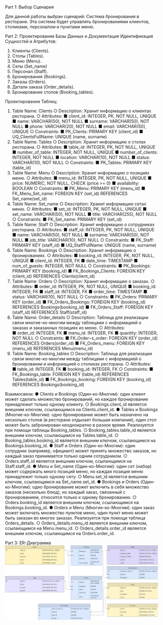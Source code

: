 Part 1: Выбор Сценария

 Для данной работы выбран сценарий: Система бронирования в ресторане. Эта система будет управлять бронированиями клиентов, столиками, персоналом и пунктами меню.

 Part 2: Проектирование Базы Данных и Документация Идентификация Сущностей и Атрибутов:
 1. Клиенты (Clients).
2. Столы (Tables).
3. Меню (Menu).
4. Сеты (Set_name)
5. Персонал (Staff). 
6. Бронирования  (Bookings).
7. Заказы (Orders).
8. Детали заказа (Order_details).
9. Бронирование столов (Booking_tables).

Проектирование Таблиц:
1.  Table Name: Clients
○ Description: Хранит информацию о клиентах ресторана. 
○ Attributes: 
■ client_id: INTEGER, PK, NOT NULL, UNIQUE 
■ name: VARCHAR(50), NOT NULL 
■ surname: VARCHAR(50), NOT NULL
■ phone: VARCHAR(20), NOT NULL
■ email: VARCHAR(50), UNIQUE
○ Constraints: 
■ PK_Clients: PRIMARY KEY (client_id)
■ UQ_ClientsFullName: UNIQUE (name, surname) 
2.  Table Name: Tables
○ Description: Хранит информацию о столах ресторана. 
○ Attributes: 
■ table_id: INTEGER, PK, NOT NULL, UNIQUE 
■ number_of_table: INTEGER,  NOT NULL, UNIQUE
■ number_of_clients: INTEGER, NOT NULL
■ location: VARCHAR(10), NOT NULL
■ status: VARCHAR(10), NOT NULL
○ Constraints: 
■ PK_Tables: PRIMARY KEY (table_id) 
3.  Table Name: Menu
○ Description: Хранит информацию о позициях меню. 
○ Attributes: 
■ menu_id: INTEGER, PK, NOT NULL, UNIQUE 
■ price: NUMERIC, NOT NULL, CHECK (price >= 0)
■ availability: BOOLEAN
○ Constraints: 
■ PK_Menu: PRIMARY KEY (menu_id) 
■ FK_Menu_Set_name: FOREIGN KEY (set_id) REFERENCES Set_name(set_id)
4.  Table Name: Set_name
○ Description: Хранит информацию сетах меню. 
○ Attributes: 
■ set_id: INTEGER, PK, NOT NULL, UNIQUE 
■ set_name: VARCHAR(50), NOT NULL
■ title: VARCHAR(255), NOT NULL
○ Constraints: 
■ PK_Set_name: PRIMARY KEY (set_id)
5.  Table Name: Staff
○ Description: Хранит информацию о сотрудниках ресторана. 
○ Attributes: 
■ staff_id: INTEGER, PK, NOT NULL, UNIQUE 
■ name: VARCHAR(50), NOT NULL 
■ surname: VARCHAR(50), NOT NULL
■ job_title: VARCHAR(10), NOT NULL
○ Constraints: 
■ PK_Staff: PRIMARY KEY (staff_id) 
■ UQ_StaffFullName: UNIQUE (name, surname) 
6.  Table Name: Bookings
○ Description: Хранит информацию о бронированиях. 
○ Attributes: 
■ booking_id: INTEGER, PK, NOT NULL, UNIQUE 
■ client_id: INTEGER, FK 
■ date_time: TIMESTAMP
■ num_of_guests: INTEGER,  NOT NULL
○ Constraints: 
■ PK_Bookings: PRIMARY KEY (booking_id) 
■ FK_Bookings_Clients: FOREIGN KEY (client_id) REFERENCES Clients(client_id)
7.  Table Name: Orders
○ Description: Хранит информацию о заказах. 
○ Attributes: 
■ order_id: INTEGER, PK, NOT NULL, UNIQUE 
■ booking_id: INTEGER, FK 
■ staff_id: INTEGER, FK
■ order_time: TIMESTAMP
■ status: VARCHAR(10), NOT NULL
○ Constraints: 
■ PK_Orders: PRIMARY KEY (order_id) 
■ FK_Orders_Bookings: FOREIGN KEY (booking_id) REFERENCES Bookings(booking_id)
■ FK_Orders_Staff: FOREIGN KEY (staff_id) REFERENCES Staff(staff_id)
8.  Table Name: Order_details
○ Description: Таблица для реализации связи многие-ко-многим между таблицами с информацией о заказах и заказанных позициях из меню. 
○ Attributes:  
■ order_id: INTEGER, FK 
■ menu_id: INTEGER, FK
■ quantity: INTEGER, NOT NULL
○ Constraints: 
■ FK_Order¬s_order: FOREIGN KEY (order_id) REFERENCES Orders(order_id)
■ FK_Orders_menu: FOREIGN KEY (menu_id) REFERENCES Menu(menu_id)
9.  Table Name: Booking_tables
○ Description: Таблица для реализации связи многие-ко-многим между таблицами с информацией о бронировании и информацией о столиках ресторана. 
○ Attributes:  
■ table_id: INTEGER, FK 
■ booking_id: INTEGER, FK
○ Constraints: 
■ FK_Bookings_table: FOREIGN KEY (table_id) REFERENCES Tables(table_id)
■ FK_Bookings_booking: FOREIGN KEY (booking_id) REFERENCES Bookings(booking_id)

Взаимосвязи: 
● Clients и Bookings (Один-ко-Многим): один клиент может сделать множество бронирований, но каждое бронирование принадлежит только одному клиенту.
○ Bookings.client_id является внешним ключом, ссылающимся на Clients.client_id. 
● Tables и Bookings (Многие-ко-Многим): одно бронирование может быть назначено на несколько столов (в ресторане отдыхает большая компания), один стол может быть забронирован неоднократно в разное время. Реализуется при помощи таблицы Booking_tables.
○ Booking_tables.table_id является внешним ключом, ссылающимся на Tables.table_id. 
○ Booking_tables.booking_id является внешним ключом, ссылающимся на Bookings.booking_id. 
● Staff и Orders (Один-ко-Многим): один сотрудник (например, официант) может принять множество заказов, но каждый заказ принимается только одним сотрудником.
○ Orders.staff_id является внешним ключом, ссылающимся на Staff.staff_id.
● Menu  и Set_name (Один-ко-Многим): один сет (набор) может содержать много позиций меню, но каждая позиция меню принадлежит только одному сету.
○ Menu.set_id является внешним ключом, ссылающимся на Set_name.set_id.
● Bookings и Orders (Один-ко-Многим): одно бронирование может включить в себя множество заказов (несколько блюд), но каждый заказ, связанный с бронированием, относится только к одному бронированию.
○ Orders.booking_id является внешним ключом, ссылающимся на Bookings.booking_id.
● Orders и Menu (Многие-ко-Многим): один заказ может включать множество пунктов меню, один пункт меню может быть заказан во многих заказах. Реализуется при помощи таблица Orders_details.
○ Orders_details.menu_id является внешним ключом, ссылающимся на Menu.menu_id.
○ Orders_details.order_id является внешним ключом, ссылающимся на Orders.order_id.

Part 3: ER-Диаграмма
![alt text](ER-Диаграмма.png)